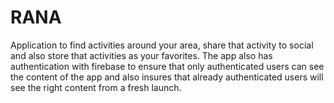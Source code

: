 # RANA
Application to find activities around your area, share that activity to social and also store that activities as your favorites. The app also has authentication with firebase to ensure that only authenticated users can see the content of the app and also insures that already authenticated users will see the right content from a fresh launch.